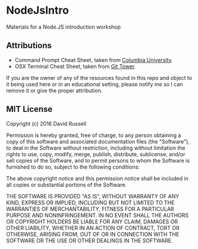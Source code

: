 # NodeJsIntro
Materials for a Node.JS introduction workshop

## Attributions
* Command Prompt Cheat Sheet, taken from [Columbia University](http://www.cs.columbia.edu/~sedwards/classes/2015/1102-fall/Command%20Prompt%20Cheatsheet.pdf).
* OSX Terminal Cheat Sheet, taken from [Git Tower](https://www.git-tower.com/blog/posts/command-line-cheat-sheet). 

If you are the owner of any of the resources found in this repo and object to it being used here or in an educational setting, please notify me so I can remove it or give the proper attribution.

## MIT License

Copyright (c) 2016 David Russell

Permission is hereby granted, free of charge, to any person obtaining a copy
of this software and associated documentation files (the "Software"), to deal
in the Software without restriction, including without limitation the rights
to use, copy, modify, merge, publish, distribute, sublicense, and/or sell
copies of the Software, and to permit persons to whom the Software is
furnished to do so, subject to the following conditions:

The above copyright notice and this permission notice shall be included in all
copies or substantial portions of the Software.

THE SOFTWARE IS PROVIDED "AS IS", WITHOUT WARRANTY OF ANY KIND, EXPRESS OR
IMPLIED, INCLUDING BUT NOT LIMITED TO THE WARRANTIES OF MERCHANTABILITY,
FITNESS FOR A PARTICULAR PURPOSE AND NONINFRINGEMENT. IN NO EVENT SHALL THE
AUTHORS OR COPYRIGHT HOLDERS BE LIABLE FOR ANY CLAIM, DAMAGES OR OTHER
LIABILITY, WHETHER IN AN ACTION OF CONTRACT, TORT OR OTHERWISE, ARISING FROM,
OUT OF OR IN CONNECTION WITH THE SOFTWARE OR THE USE OR OTHER DEALINGS IN THE
SOFTWARE.